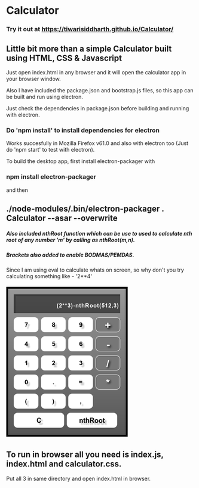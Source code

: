 # Calculator
### Try it out at https://tiwarisiddharth.github.io/Calculator/
## Little bit more than a simple Calculator built using HTML, CSS & Javascript

Just open index.html in any browser and it will open the calculator app in your browser window.

Also I have included the package.json and bootstrap.js files, so this app can be built and run using electron.

Just check the dependencies in package.json before building and running with electron.

### Do 'npm install' to install dependencies for electron

Works succesfully in Mozilla Firefox v61.0 and also with electron too (Just do 'npm start' to test with electron).

To build the desktop app, first install electron-packager with

### npm install electron-packager
and then 
## ./node-modules/.bin/electron-packager . Calculator --asar --overwrite
##### Also included nthRoot function which can be use to used to calculate nth root of any number 'm' by calling as nthRoot(m,n).
##### Brackets also added to enable BODMAS/PEMDAS.
Since I am using eval to calculate whats on screen, so why don't you try calculating something like - '2**4'
###### ![KalC.png](KalC.png)
## To run in browser all you need is index.js, index.html and calculator.css.

Put all 3 in same directory and open index.html in browser.
